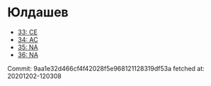 # Юлдашев
- [33: CE](33.md)
- [34: AC](34.md)
- [35: NA](35.md)
- [36: NA](36.md)

Commit: 9aa1e32d466cf4f42028f5e968121128319df53a
 fetched at: 20201202-120308
